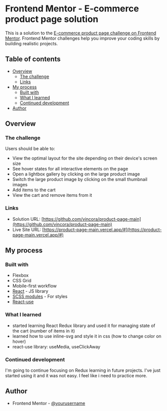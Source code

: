 # Frontend Mentor - E-commerce product page solution

This is a solution to the [E-commerce product page challenge on Frontend Mentor](https://www.frontendmentor.io/challenges/ecommerce-product-page-UPsZ9MJp6). Frontend Mentor challenges help you improve your coding skills by building realistic projects.

## Table of contents

- [Overview](#overview)
  - [The challenge](#the-challenge)
  - [Links](#links)
- [My process](#my-process)
  - [Built with](#built-with)
  - [What I learned](#what-i-learned)
  - [Continued development](#continued-development)
- [Author](#author)

## Overview

### The challenge

Users should be able to:

- View the optimal layout for the site depending on their device's screen size
- See hover states for all interactive elements on the page
- Open a lightbox gallery by clicking on the large product image
- Switch the large product image by clicking on the small thumbnail images
- Add items to the cart
- View the cart and remove items from it

### Links

- Solution URL: [https://github.com/vincora/product-page-main](https://github.com/vincora/product-page-main)
- Live Site URL: [https://product-page-main.vercel.app/#](https://product-page-main.vercel.app/#)

## My process

### Built with

- Flexbox
- CSS Grid
- Mobile-first workflow
- [React](https://reactjs.org/) - JS library
- [SCSS modules](https://github.com/css-modules/css-modules) - For styles
- [React-use](https://github.com/streamich/react-use)

### What I learned

- started learning React Redux library and used it for managing state of the cart (number of items in it)
- learned how to use inline-svg and style it in css (how to change color on hover)
- react-use library: useMedia, useClickAway

### Continued development

I'm going to continue focusing on Redux learning in future projects. I've just started using it and it was not easy. I feel like i need to practice more.

## Author

- Frontend Mentor - [@yourusername](https://www.frontendmentor.io/profile/yourusername)

